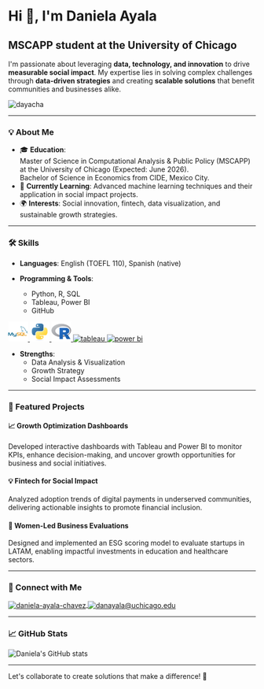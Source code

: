# Hi 👋, I'm Daniela Ayala

## MSCAPP student at the University of Chicago

I'm passionate about leveraging **data, technology, and innovation** to drive **measurable social impact**. My expertise lies in solving complex challenges through **data-driven strategies** and creating **scalable solutions** that benefit communities and businesses alike.

<p align="left"> <img src="https://komarev.com/ghpvc/?username=dayacha&label=Profile%20views&color=0e75b6&style=flat" alt="dayacha" /> </p>

---

### 💡 About Me
- 🎓 **Education**:  
  Master of Science in Computational Analysis & Public Policy (MSCAPP) at the University of Chicago (Expected: June 2026).  
  Bachelor of Science in Economics from CIDE, Mexico City.  
- 🌱 **Currently Learning**: Advanced machine learning techniques and their application in social impact projects.
- 🌍 **Interests**: Social innovation, fintech, data visualization, and sustainable growth strategies.

---

### 🛠️ Skills
- **Languages**: English (TOEFL 110), Spanish (native)
- **Programming & Tools**:
  - Python, R, SQL
  - Tableau, Power BI
  - GitHub
 
  <p align="left"> 
<a href="https://www.mysql.com/" target="_blank" rel="noreferrer">
<img src="https://raw.githubusercontent.com/devicons/devicon/master/icons/mysql/mysql-original-wordmark.svg" alt="mysql" width="40" height="40"/>
</a> 
<a href="https://www.python.org" target="_blank" rel="noreferrer">
<img src="https://raw.githubusercontent.com/devicons/devicon/master/icons/python/python-original.svg" alt="python" width="40" height="40"/>
</a>
<a href="https://www.r-project.org/" target="_blank" rel="noreferrer">
<img src="https://raw.githubusercontent.com/devicons/devicon/master/icons/r/r-original.svg" alt="r" width="40" height="40"/>
</a>
<a href="https://www.tableau.com/" target="_blank" rel="noreferrer">
<img src="https://upload.wikimedia.org/wikipedia/commons/4/4b/Tableau_Logo.png" alt="tableau" width="180" height="40"/>
</a>
<a href="https://powerbi.microsoft.com/" target="_blank" rel="noreferrer">
<img src="https://upload.wikimedia.org/wikipedia/commons/c/c9/Power_bi_logo_black.svg" alt="power bi" width="40" height="40"/>
</a>
</p>

- **Strengths**:
  - Data Analysis & Visualization
  - Growth Strategy
  - Social Impact Assessments

---

### 🌟 Featured Projects
#### 📈 Growth Optimization Dashboards
Developed interactive dashboards with Tableau and Power BI to monitor KPIs, enhance decision-making, and uncover growth opportunities for business and social initiatives.

#### 💡 Fintech for Social Impact
Analyzed adoption trends of digital payments in underserved communities, delivering actionable insights to promote financial inclusion.

#### 🚀 Women-Led Business Evaluations
Designed and implemented an ESG scoring model to evaluate startups in LATAM, enabling impactful investments in education and healthcare sectors.

---

### 🤝 Connect with Me
<p align="left">
<a href="https://linkedin.com/in/daniela-ayala-chavez" target="blank">
<img align="center" src="https://raw.githubusercontent.com/rahuldkjain/github-profile-readme-generator/master/src/images/icons/Social/linked-in-alt.svg" alt="daniela-ayala-chavez" height="30" width="40" />
</a>
<a href="mailto:danayala@uchicago.edu">
<img align="center" src="https://cdn-icons-png.flaticon.com/512/732/732200.png" alt="danayala@uchicago.edu" height="30" width="40" />
</a>
</p>


---

### 📈 GitHub Stats
![Daniela's GitHub stats](https://github-readme-stats.vercel.app/api?username=dayacha&show_icons=true&theme=default)

---

Let's collaborate to create solutions that make a difference! 🚀
